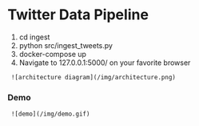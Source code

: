 # Twitter Data Pipeline

1. cd ingest
2. python src/ingest_tweets.py
3. docker-compose up
4. Navigate to 127.0.0.1:5000/ on your favorite browser
```
 ![architecture diagram](/img/architecture.png)
```
### Demo

```
 ![demo](/img/demo.gif)
```